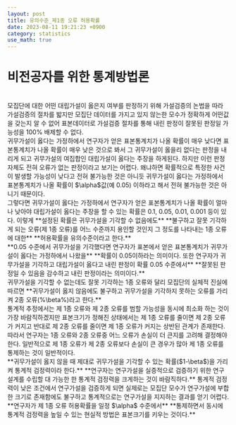 ```yaml
---
layout: post
title: 유의수준_제1종 오류 허용확률
date: 2023-08-11 19:21:23 +0900
category: statistics 
use_math: true
---
```

# 비전공자를 위한 통계방법론    
<br>
모집단에 대한 어떤 대립가설이 옳은지 여부를 판정하기 위해 가설검증의 논법을 따라 가설검증의 절차를 밟지만  
모집단 데이터를 가지고 있지 않는한 모수가 정확하게 어떤값을 갖는지 알 수 없어  
표본데이터로 가설검증 절차를 통해 내린 판정이 잘못된 판정일 가능성을 100% 배제할 수 없다.  
<br>      
귀무가설이 옳다는 가정하에서 연구자가 얻은 표본통계치가 나올 확률이 매우 낮다면 표본통계치가 나올 확률이 
매우 낮은 것으로 봐서 그 귀무가설이 옳을리 없다는 판정을 내리게 되고 귀무가설의 여집합인 대립가설이 옳다는 주장을 하게된다.  
하지만 이런 판정 자체도 전혀 오류가 없는 판정이라고 보기는 어렵다.  
왜냐하면 확률적으로 특정한 사건이 발생할 가능성이 낮다고 전혀 불가능한 것은 아니듯 귀무가설이 옳다는 가정하에서  
표본통계치가 나올 확률이 $\alpha$값(예 0.05) 이하라고 해서 전혀 불가능한 것은 아니기 때문이다.  
<br>    
그렇다면 귀무가설이 옳다는 가정하에서 연구자가 얻은 표본통계치가 나올 확률이 얼마나 낮아야 대립가설이 옳다는   
주장을 할 수 있는 확률은 0.1, 0.05, 0.01, 0.001 등이 있다. 이렇게 **설정된 확률은 귀무가설을 기각할 수 없음에도**  
**불구하고 잘못 기각하게 되는 오류(제 1종 오류)를 어느 수준까지 용인할 것인지 그 정도를 나타내는 1종 오류에 대한**  
**허용확률을 유의수준이라고 한다.**  
<br>    
**0.05 수준에서 귀무가설을 기각했다면 연구자가 표본에서 얻은 표본통계치가 귀무가설이 옳다는 가정하에서 나왔을**  
**확률이 0.05이하라는 의미이다. 또한 연구자가 귀무가설을 기각하고 대립가설이 옳다고 내린 판정이 확률 0.05 수준에서**  
**잘못된 판정일 수 있음을 감수하고 내린 판정이라는 의미이다.**  
<br>    
귀무가설을 기각할 수 없는데도 잘못 기각하는 1종 오류와 달리 모집단의 실체적 진실에 따르면  
**귀무가설이 옳지 않음에도 불구하고 귀무가설을 기각하지 못하는 오류를 가리켜 2종 오류(%\beta%)라고 한다.**  
<br>    
통계적 추정에서는 제 1종 오류와 제 2종 오류를 범할 가능성을 동시에 최소화 하는 것이 가장 바람직하겠지만  
표본크기가 정해진 상태에서는 제 1종 오류를 줄이면 제 2종 오류가 커지고 반대로 제 2종 오류를 줄이면 제 1종 오류가   
커지는 상반된 관계가 존재한다. 따라서 연구자는 1종 오류와 2종 오류중 어느 오류가 손실이 더 큰지를 고려해 결정해야 한다.  
일반적으로 제 1종 오류가 제 2종 오류보다 손실이 큰 경우가 많아 제 1종 오류를 통제하는 것이 일반적이다.   
<br>      
**귀무가설이 옳지 않을 때 제대로 귀무가설을 기각할 수 있는 확률($1-\beta$)을 가리켜 통계적 검정력이라 한다.**  
**연구자는 연구가설을 실증적으로 검증하기 위한 연구설계를 수립할 대 가능한 한 통계적 검정력을 크게하는 것이 바람직하다.**  
통계적 검정력이 낮은 조건에서 연구가설을 검증하게 되면 실제로는 모집단 모수가 연구가설에 부합한 크기로 존재함에도  
불구하고 통계적으로는 연구가설을 지지하는 결과를 얻기 어렵다. **연구자가 제 1종 오류 허용확률을 일정 $\alpha$ 수준에서**  
**통제하면서 동시에 통계적 검정력을 높일 수 있는 현실적 방법은 표본크기를 키우는 것이다.**  


